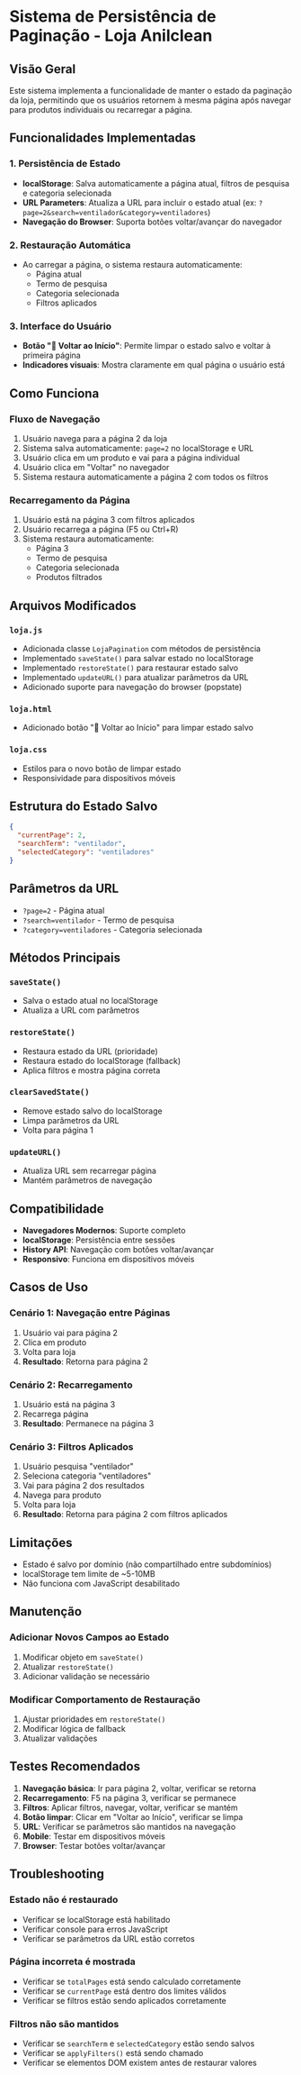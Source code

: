 # Sistema de Persistência de Paginação - Loja Anilclean

## Visão Geral

Este sistema implementa a funcionalidade de manter o estado da paginação da loja, permitindo que os usuários retornem à mesma página após navegar para produtos individuais ou recarregar a página.

## Funcionalidades Implementadas

### 1. Persistência de Estado
- **localStorage**: Salva automaticamente a página atual, filtros de pesquisa e categoria selecionada
- **URL Parameters**: Atualiza a URL para incluir o estado atual (ex: `?page=2&search=ventilador&category=ventiladores`)
- **Navegação do Browser**: Suporta botões voltar/avançar do navegador

### 2. Restauração Automática
- Ao carregar a página, o sistema restaura automaticamente:
  - Página atual
  - Termo de pesquisa
  - Categoria selecionada
  - Filtros aplicados

### 3. Interface do Usuário
- **Botão "🔄 Voltar ao Início"**: Permite limpar o estado salvo e voltar à primeira página
- **Indicadores visuais**: Mostra claramente em qual página o usuário está

## Como Funciona

### Fluxo de Navegação
1. Usuário navega para a página 2 da loja
2. Sistema salva automaticamente: `page=2` no localStorage e URL
3. Usuário clica em um produto e vai para a página individual
4. Usuário clica em "Voltar" no navegador
5. Sistema restaura automaticamente a página 2 com todos os filtros

### Recarregamento da Página
1. Usuário está na página 3 com filtros aplicados
2. Usuário recarrega a página (F5 ou Ctrl+R)
3. Sistema restaura automaticamente:
   - Página 3
   - Termo de pesquisa
   - Categoria selecionada
   - Produtos filtrados

## Arquivos Modificados

### `loja.js`
- Adicionada classe `LojaPagination` com métodos de persistência
- Implementado `saveState()` para salvar estado no localStorage
- Implementado `restoreState()` para restaurar estado salvo
- Implementado `updateURL()` para atualizar parâmetros da URL
- Adicionado suporte para navegação do browser (popstate)

### `loja.html`
- Adicionado botão "🔄 Voltar ao Início" para limpar estado salvo

### `loja.css`
- Estilos para o novo botão de limpar estado
- Responsividade para dispositivos móveis

## Estrutura do Estado Salvo

```json
{
  "currentPage": 2,
  "searchTerm": "ventilador",
  "selectedCategory": "ventiladores"
}
```

## Parâmetros da URL

- `?page=2` - Página atual
- `?search=ventilador` - Termo de pesquisa
- `?category=ventiladores` - Categoria selecionada

## Métodos Principais

### `saveState()`
- Salva o estado atual no localStorage
- Atualiza a URL com parâmetros

### `restoreState()`
- Restaura estado da URL (prioridade)
- Restaura estado do localStorage (fallback)
- Aplica filtros e mostra página correta

### `clearSavedState()`
- Remove estado salvo do localStorage
- Limpa parâmetros da URL
- Volta para página 1

### `updateURL()`
- Atualiza URL sem recarregar página
- Mantém parâmetros de navegação

## Compatibilidade

- **Navegadores Modernos**: Suporte completo
- **localStorage**: Persistência entre sessões
- **History API**: Navegação com botões voltar/avançar
- **Responsivo**: Funciona em dispositivos móveis

## Casos de Uso

### Cenário 1: Navegação entre Páginas
1. Usuário vai para página 2
2. Clica em produto
3. Volta para loja
4. **Resultado**: Retorna para página 2

### Cenário 2: Recarregamento
1. Usuário está na página 3
2. Recarrega página
3. **Resultado**: Permanece na página 3

### Cenário 3: Filtros Aplicados
1. Usuário pesquisa "ventilador"
2. Seleciona categoria "ventiladores"
3. Vai para página 2 dos resultados
4. Navega para produto
5. Volta para loja
6. **Resultado**: Retorna para página 2 com filtros aplicados

## Limitações

- Estado é salvo por domínio (não compartilhado entre subdomínios)
- localStorage tem limite de ~5-10MB
- Não funciona com JavaScript desabilitado

## Manutenção

### Adicionar Novos Campos ao Estado
1. Modificar objeto em `saveState()`
2. Atualizar `restoreState()`
3. Adicionar validação se necessário

### Modificar Comportamento de Restauração
1. Ajustar prioridades em `restoreState()`
2. Modificar lógica de fallback
3. Atualizar validações

## Testes Recomendados

1. **Navegação básica**: Ir para página 2, voltar, verificar se retorna
2. **Recarregamento**: F5 na página 3, verificar se permanece
3. **Filtros**: Aplicar filtros, navegar, voltar, verificar se mantém
4. **Botão limpar**: Clicar em "Voltar ao Início", verificar se limpa
5. **URL**: Verificar se parâmetros são mantidos na navegação
6. **Mobile**: Testar em dispositivos móveis
7. **Browser**: Testar botões voltar/avançar

## Troubleshooting

### Estado não é restaurado
- Verificar se localStorage está habilitado
- Verificar console para erros JavaScript
- Verificar se parâmetros da URL estão corretos

### Página incorreta é mostrada
- Verificar se `totalPages` está sendo calculado corretamente
- Verificar se `currentPage` está dentro dos limites válidos
- Verificar se filtros estão sendo aplicados corretamente

### Filtros não são mantidos
- Verificar se `searchTerm` e `selectedCategory` estão sendo salvos
- Verificar se `applyFilters()` está sendo chamado
- Verificar se elementos DOM existem antes de restaurar valores
